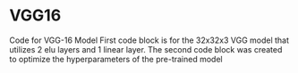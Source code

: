 # VGG16
Code for VGG-16 Model
First code block is for the 32x32x3 VGG model that utilizes 2 elu layers and 1 linear layer.
The second code block was created to optimize the hyperparameters of the pre-trained model
